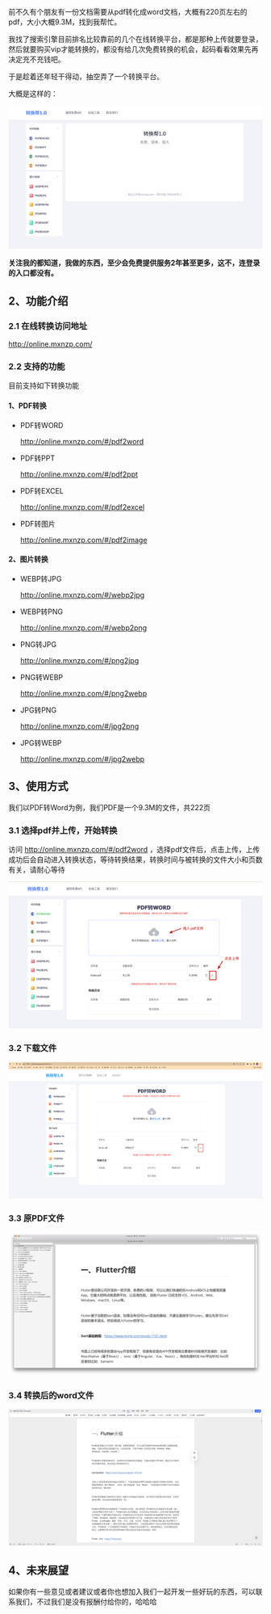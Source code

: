 前不久有个朋友有一份文档需要从pdf转化成word文档，大概有220页左右的pdf，大小大概9.3M，找到我帮忙。

我找了搜索引擎目前排名比较靠前的几个在线转换平台，都是那种上传就要登录，然后就要购买vip才能转换的，都没有给几次免费转换的机会，起码看看效果先再决定充不充钱吧。

于是趁着还年轻干得动，抽空弄了一个转换平台。

大概是这样的：

![image-20231225140836559](./images/image-20231225140836559.png)

**关注我的都知道，我做的东西，至少会免费提供服务2年甚至更多，这不，连登录的入口都没有。**

## 2、功能介绍

### 2.1 在线转换访问地址

http://online.mxnzp.com/

### 2.2 支持的功能

目前支持如下转换功能

#### 1、PDF转换

+ PDF转WORD

  http://online.mxnzp.com/#/pdf2word

+ PDF转PPT

  http://online.mxnzp.com/#/pdf2ppt

+ PDF转EXCEL

  http://online.mxnzp.com/#/pdf2excel

+ PDF转图片

  http://online.mxnzp.com/#/pdf2image

#### 2、图片转换

+ WEBP转JPG

  http://online.mxnzp.com/#/webp2jpg

+ WEBP转PNG

  http://online.mxnzp.com/#/webp2png

+ PNG转JPG

  http://online.mxnzp.com/#/png2jpg

+ PNG转WEBP

  http://online.mxnzp.com/#/png2webp

+ JPG转PNG

  http://online.mxnzp.com/#/jpg2png

+ JPG转WEBP

  http://online.mxnzp.com/#/jpg2webp

## 3、使用方式

我们以PDF转Word为例，我们PDF是一个9.3M的文件，共222页

### 3.1 选择pdf并上传，开始转换

访问 http://online.mxnzp.com/#/pdf2word ，选择pdf文件后，点击上传，上传成功后会自动进入转换状态，等待转换结果，转换时间与被转换的文件大小和页数有关，请耐心等待

![image-20231225140212851](./images/image-20231225140212851.png)

### 3.2 下载文件

![image-20231225141104154](./images/image-20231225141104154.png)

### 3.3 原PDF文件

![image-20231225141146026](./images/image-20231225141146026.png)

### 3.4 转换后的word文件

![image-20231225141246099](./images/image-20231225141246099.png)

## 4、未来展望

如果你有一些意见或者建议或者你也想加入我们一起开发一些好玩的东西，可以联系我们，不过我们是没有报酬付给你的，哈哈哈